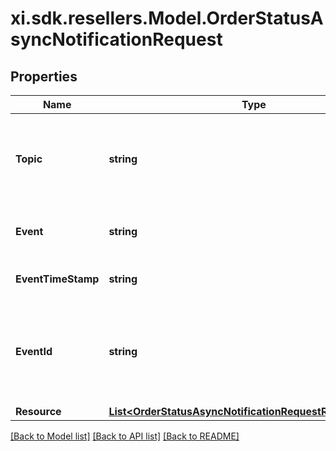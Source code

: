 # xi.sdk.resellers.Model.OrderStatusAsyncNotificationRequest

## Properties

Name | Type | Description | Notes
------------ | ------------- | ------------- | -------------
**Topic** | **string** | Field for identifying whether it is a reseller or vendor event. For eg, resellers/orders | [optional] 
**Event** | **string** | The event sent in the request. For eg, im::create. | [optional] 
**EventTimeStamp** | **string** | The timestamp at which the event was sent. | [optional] 
**EventId** | **string** | A unique id used as identifier for the sepcific event and used for generating the x-hub signature. | [optional] 
**Resource** | [**List&lt;OrderStatusAsyncNotificationRequestResourceInner&gt;**](OrderStatusAsyncNotificationRequestResourceInner.md) |  | [optional] 

[[Back to Model list]](../README.md#documentation-for-models) [[Back to API list]](../README.md#documentation-for-api-endpoints) [[Back to README]](../README.md)

